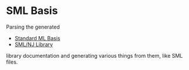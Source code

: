 # SML Basis

Parsing the generated

- [Standard ML Basis][basis]
- [SML/NJ Library][smlnj-lib]

library documentation and generating various things from them, like SML files.

[basis]: https://smlfamily.github.io/Basis
[smlnj-lib]: https://www.smlnj.org/doc/SMLofNJ/pages/index-all.html
